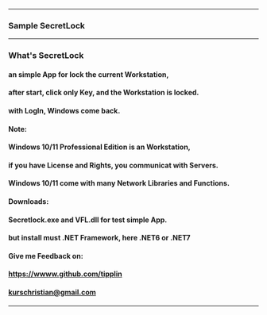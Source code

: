----
### Sample SecretLock
----
### What's SecretLock
#### an simple App for lock the current Workstation,
#### after start, click only Key, and the Workstation is locked.
#### with LogIn, Windows come back.
#### Note:
#### Windows 10/11 Professional Edition is an Workstation,
#### if you have License and Rights, you communicat with Servers.
#### Windows 10/11 come with many Network Libraries and Functions.
#### Downloads:
#### Secretlock.exe and VFL.dll for test simple App.
#### but install must .NET Framework, here .NET6 or .NET7
#### Give me Feedback on:
#### https://wwww.github.com/tipplin
#### kurschristian@gmail.com
----
